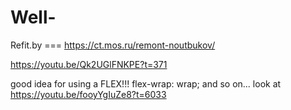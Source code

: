 # Well-
Refit.by === https://ct.mos.ru/remont-noutbukov/

https://youtu.be/Qk2UGlFNKPE?t=371

good idea for using a FLEX!!! flex-wrap: wrap; and so on... look at https://youtu.be/fooyYgIuZe8?t=6033